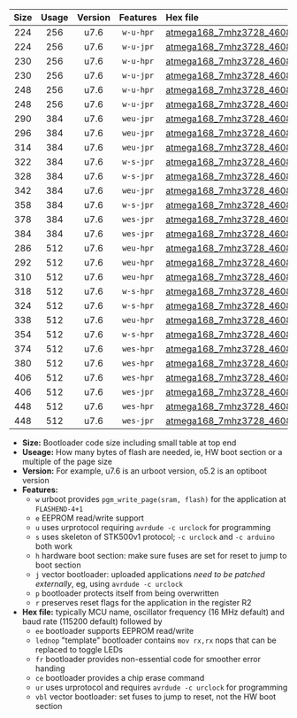 |Size|Usage|Version|Features|Hex file|
|:-:|:-:|:-:|:-:|:--|
|224|256|u7.6|`w-u-hpr`|[atmega168_7mhz3728_460800bps_ur.hex](https://raw.githubusercontent.com/stefanrueger/urboot/main//atmega168_7mhz3728_460800bps_ur.hex)|
|224|256|u7.6|`w-u-jpr`|[atmega168_7mhz3728_460800bps_ur_vbl.hex](https://raw.githubusercontent.com/stefanrueger/urboot/main//atmega168_7mhz3728_460800bps_ur_vbl.hex)|
|230|256|u7.6|`w-u-hpr`|[atmega168_7mhz3728_460800bps_lednop_ur.hex](https://raw.githubusercontent.com/stefanrueger/urboot/main//atmega168_7mhz3728_460800bps_lednop_ur.hex)|
|230|256|u7.6|`w-u-jpr`|[atmega168_7mhz3728_460800bps_lednop_ur_vbl.hex](https://raw.githubusercontent.com/stefanrueger/urboot/main//atmega168_7mhz3728_460800bps_lednop_ur_vbl.hex)|
|248|256|u7.6|`w-u-hpr`|[atmega168_7mhz3728_460800bps_lednop_fr_ur.hex](https://raw.githubusercontent.com/stefanrueger/urboot/main//atmega168_7mhz3728_460800bps_lednop_fr_ur.hex)|
|248|256|u7.6|`w-u-jpr`|[atmega168_7mhz3728_460800bps_lednop_fr_ur_vbl.hex](https://raw.githubusercontent.com/stefanrueger/urboot/main//atmega168_7mhz3728_460800bps_lednop_fr_ur_vbl.hex)|
|290|384|u7.6|`weu-jpr`|[atmega168_7mhz3728_460800bps_ee_ur_vbl.hex](https://raw.githubusercontent.com/stefanrueger/urboot/main//atmega168_7mhz3728_460800bps_ee_ur_vbl.hex)|
|296|384|u7.6|`weu-jpr`|[atmega168_7mhz3728_460800bps_ee_lednop_ur_vbl.hex](https://raw.githubusercontent.com/stefanrueger/urboot/main//atmega168_7mhz3728_460800bps_ee_lednop_ur_vbl.hex)|
|314|384|u7.6|`weu-jpr`|[atmega168_7mhz3728_460800bps_ee_lednop_fr_ur_vbl.hex](https://raw.githubusercontent.com/stefanrueger/urboot/main//atmega168_7mhz3728_460800bps_ee_lednop_fr_ur_vbl.hex)|
|322|384|u7.6|`w-s-jpr`|[atmega168_7mhz3728_460800bps_vbl.hex](https://raw.githubusercontent.com/stefanrueger/urboot/main//atmega168_7mhz3728_460800bps_vbl.hex)|
|328|384|u7.6|`w-s-jpr`|[atmega168_7mhz3728_460800bps_lednop_vbl.hex](https://raw.githubusercontent.com/stefanrueger/urboot/main//atmega168_7mhz3728_460800bps_lednop_vbl.hex)|
|342|384|u7.6|`weu-jpr`|[atmega168_7mhz3728_460800bps_ee_lednop_fr_ce_ur_vbl.hex](https://raw.githubusercontent.com/stefanrueger/urboot/main//atmega168_7mhz3728_460800bps_ee_lednop_fr_ce_ur_vbl.hex)|
|358|384|u7.6|`w-s-jpr`|[atmega168_7mhz3728_460800bps_lednop_fr_vbl.hex](https://raw.githubusercontent.com/stefanrueger/urboot/main//atmega168_7mhz3728_460800bps_lednop_fr_vbl.hex)|
|378|384|u7.6|`wes-jpr`|[atmega168_7mhz3728_460800bps_ee_vbl.hex](https://raw.githubusercontent.com/stefanrueger/urboot/main//atmega168_7mhz3728_460800bps_ee_vbl.hex)|
|384|384|u7.6|`wes-jpr`|[atmega168_7mhz3728_460800bps_ee_lednop_vbl.hex](https://raw.githubusercontent.com/stefanrueger/urboot/main//atmega168_7mhz3728_460800bps_ee_lednop_vbl.hex)|
|286|512|u7.6|`weu-hpr`|[atmega168_7mhz3728_460800bps_ee_ur.hex](https://raw.githubusercontent.com/stefanrueger/urboot/main//atmega168_7mhz3728_460800bps_ee_ur.hex)|
|292|512|u7.6|`weu-hpr`|[atmega168_7mhz3728_460800bps_ee_lednop_ur.hex](https://raw.githubusercontent.com/stefanrueger/urboot/main//atmega168_7mhz3728_460800bps_ee_lednop_ur.hex)|
|310|512|u7.6|`weu-hpr`|[atmega168_7mhz3728_460800bps_ee_lednop_fr_ur.hex](https://raw.githubusercontent.com/stefanrueger/urboot/main//atmega168_7mhz3728_460800bps_ee_lednop_fr_ur.hex)|
|318|512|u7.6|`w-s-hpr`|[atmega168_7mhz3728_460800bps.hex](https://raw.githubusercontent.com/stefanrueger/urboot/main//atmega168_7mhz3728_460800bps.hex)|
|324|512|u7.6|`w-s-hpr`|[atmega168_7mhz3728_460800bps_lednop.hex](https://raw.githubusercontent.com/stefanrueger/urboot/main//atmega168_7mhz3728_460800bps_lednop.hex)|
|338|512|u7.6|`weu-hpr`|[atmega168_7mhz3728_460800bps_ee_lednop_fr_ce_ur.hex](https://raw.githubusercontent.com/stefanrueger/urboot/main//atmega168_7mhz3728_460800bps_ee_lednop_fr_ce_ur.hex)|
|354|512|u7.6|`w-s-hpr`|[atmega168_7mhz3728_460800bps_lednop_fr.hex](https://raw.githubusercontent.com/stefanrueger/urboot/main//atmega168_7mhz3728_460800bps_lednop_fr.hex)|
|374|512|u7.6|`wes-hpr`|[atmega168_7mhz3728_460800bps_ee.hex](https://raw.githubusercontent.com/stefanrueger/urboot/main//atmega168_7mhz3728_460800bps_ee.hex)|
|380|512|u7.6|`wes-hpr`|[atmega168_7mhz3728_460800bps_ee_lednop.hex](https://raw.githubusercontent.com/stefanrueger/urboot/main//atmega168_7mhz3728_460800bps_ee_lednop.hex)|
|406|512|u7.6|`wes-hpr`|[atmega168_7mhz3728_460800bps_ee_lednop_fr.hex](https://raw.githubusercontent.com/stefanrueger/urboot/main//atmega168_7mhz3728_460800bps_ee_lednop_fr.hex)|
|406|512|u7.6|`wes-jpr`|[atmega168_7mhz3728_460800bps_ee_lednop_fr_vbl.hex](https://raw.githubusercontent.com/stefanrueger/urboot/main//atmega168_7mhz3728_460800bps_ee_lednop_fr_vbl.hex)|
|448|512|u7.6|`wes-hpr`|[atmega168_7mhz3728_460800bps_ee_lednop_fr_ce.hex](https://raw.githubusercontent.com/stefanrueger/urboot/main//atmega168_7mhz3728_460800bps_ee_lednop_fr_ce.hex)|
|448|512|u7.6|`wes-jpr`|[atmega168_7mhz3728_460800bps_ee_lednop_fr_ce_vbl.hex](https://raw.githubusercontent.com/stefanrueger/urboot/main//atmega168_7mhz3728_460800bps_ee_lednop_fr_ce_vbl.hex)|

- **Size:** Bootloader code size including small table at top end
- **Useage:** How many bytes of flash are needed, ie, HW boot section or a multiple of the page size
- **Version:** For example, u7.6 is an urboot version, o5.2 is an optiboot version
- **Features:**
  + `w` urboot provides `pgm_write_page(sram, flash)` for the application at `FLASHEND-4+1`
  + `e` EEPROM read/write support
  + `u` uses urprotocol requiring `avrdude -c urclock` for programming
  + `s` uses skeleton of STK500v1 protocol; `-c urclock` and `-c arduino` both work
  + `h` hardware boot section: make sure fuses are set for reset to jump to boot section
  + `j` vector bootloader: uploaded applications *need to be patched externally*, eg, using `avrdude -c urclock`
  + `p` bootloader protects itself from being overwritten
  + `r` preserves reset flags for the application in the register R2
- **Hex file:** typically MCU name, oscillator frequency (16 MHz default) and baud rate (115200 default) followed by
  + `ee` bootloader supports EEPROM read/write
  + `lednop` "template" bootloader contains `mov rx,rx` nops that can be replaced to toggle LEDs
  + `fr` bootloader provides non-essential code for smoother error handing
  + `ce` bootloader provides a chip erase command
  + `ur` uses urprotocol and requires `avrdude -c urclock` for programming
  + `vbl` vector bootloader: set fuses to jump to reset, not the HW boot section
